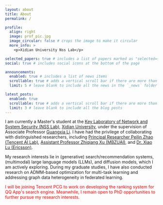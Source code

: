 ```yaml
---
layout: about
title: About
permalink: /

profile:
  align: right
  image: prof_pic.jpg
  image_circular: false # crops the image to make it circular
  more_info: >
    <p>Xidian University Nss Lab</p>

selected_papers: true # includes a list of papers marked as "selected={true}"
social: true # includes social icons at the bottom of the page

announcements:
  enabled: true # includes a list of news items
  scrollable: true # adds a vertical scroll bar if there are more than 3 news items
  limit: 5 # leave blank to include all the news in the `_news` folder

latest_posts:
  enabled: true
  scrollable: true # adds a vertical scroll bar if there are more than 3 new posts items
  limit: 3 # leave blank to include all the blog posts
---
```


I am currently a Master's student at the [Key Laboratory of Network and System Security (NSS Lab)](https://nss.xidian.edu.cn/), [Xidian University](https://www.xidian.edu.cn/), under the supervision of Associate Professor [Guangxia Li](https://faculty.xidian.edu.cn/LGX4/zh_CN/index/386575/list/index.htm). I have had the privilege of collaborating with distinguished researchers, including [Principal Researcher Peilin Zhao (Tencent AI Lab)](https://peilinzhao.github.io/), [Assistant Professor Zhiqiang Xu (MBZUAI)](https://scholar.google.com/citations?user=0R20iBMAAAAJ&hl=en), and [Dr. Xiao Lu (Ericsson)](https://scholar.google.com/citations?hl=en&user=6J6Xy8IAAAAJ).

My research interests lie in (generative) search/recommendation systems, (multimodal) large language models (LLMs), and diffusion models, which I am actively exploring. During my graduate studies, I have also conducted research on ADMM-based optimization for multi-task learning and addressing graph data heterogeneity in federated learning.

<span style="color:red"> I will be joining Tencent PCG to work on developing the ranking system for QQ App's search engine. Meanwhile, I remain open to PhD opportunities to further pursue my research interests. </span>
